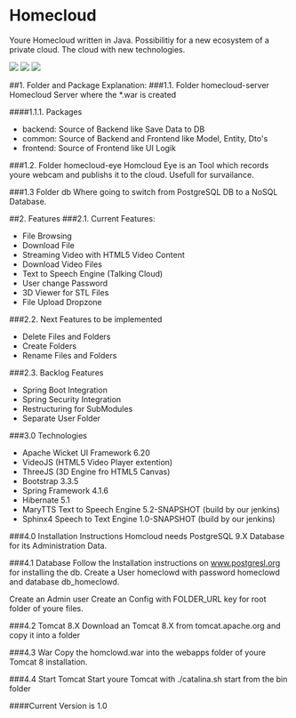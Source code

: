 # Homecloud

Youre Homecloud written in Java. Possibilitiy for a new ecosystem of a private cloud.
The cloud with new technologies.

<img src="http://81.169.224.34:8090/download/attachments/9961474/Bildschirmfoto%202015-07-07%20um%2019.08.00.png?version=1&modificationDate=1436288899390&api=v2"/>

<img src="http://81.169.224.34:8090/download/attachments/9961474/Bildschirmfoto%202015-07-07%20um%2019.10.06.png?version=1&modificationDate=1436289018884&api=v2"/>

<img src="http://81.169.224.34:8090/download/attachments/9961474/Bildschirmfoto%202015-07-08%20um%2020.21.29.png?version=1&modificationDate=1436379725233&api=v2"/>

##1. Folder and Package Explanation:
###1.1. Folder homecloud-server 
Homecloud Server where the *.war is created

####1.1.1. Packages
- backend: Source of Backend like Save Data to DB
- common: Source of Backend and Frontend like Model, Entity, Dto's
- frontend: Source of Frontend like UI Logik  

###1.2. Folder homecloud-eye
Homcloud Eye is an Tool which records youre webcam and publishs it to the cloud. Usefull for survailance.

###1.3 Folder db
Where going to switch from PostgreSQL DB to a NoSQL Database.

##2. Features
###2.1. Current Features:
- File Browsing
- Download File
- Streaming Video with HTML5 Video Content
- Download Video Files
- Text to Speech Engine (Talking Cloud)
- User change Password
- 3D Viewer for STL Files
- File Upload Dropzone 

###2.2. Next Features to be implemented
- Delete Files and Folders
- Create Folders
- Rename Files and Folders

###2.3. Backlog Features
- Spring Boot Integration
- Spring Security Integration
- Restructuring for SubModules
- Separate User Folder

###3.0 Technologies
- Apache Wicket UI Framework 6.20
- VideoJS (HTML5 Video Player extention)
- ThreeJS (3D Engine fro HTML5 Canvas)
- Bootstrap 3.3.5
- Spring Framework 4.1.6
- Hibernate 5.1
- MaryTTS Text to Speech Engine 5.2-SNAPSHOT (build by our jenkins) 
- Sphinx4 Speech to Text Engine 1.0-SNAPSHOT (build by our jenkins)

###4.0 Installation Instructions
Homcloud needs PostgreSQL 9.X Database for its Administration Data.

###4.1 Database
Follow the Installation instructions on www.postgresl.org for installing the db.
Create a User homeclowd with password homeclowd and database db_homeclowd.

Create an Admin user 
Create an Config with FOLDER_URL key for root folder of youre files.

###4.2 Tomcat 8.X
Download an Tomcat 8.X from tomcat.apache.org and copy it into a folder 

###4.3 War
Copy the homclowd.war into the webapps folder of youre Tomcat 8 installation.

###4.4 Start Tomcat
Start youre Tomcat with ./catalina.sh start from the bin folder 

####Current Version is 1.0

